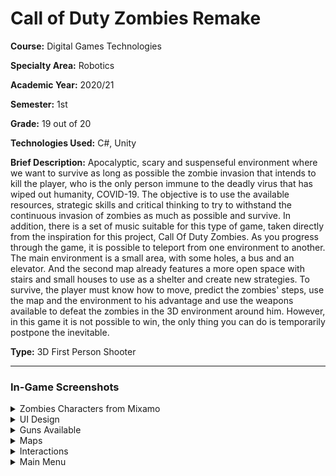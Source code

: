 # Call of Duty Zombies Remake

**Course:** Digital Games Technologies

**Specialty Area:** Robotics

**Academic Year:** 2020/21

**Semester:** 1st

**Grade:** 19 out of 20

**Technologies Used:** C#, Unity

**Brief Description:** Apocalyptic, scary and suspenseful environment where we want to survive as long as possible the zombie invasion that intends to kill the player, who is the only person immune to the deadly virus that has wiped out humanity, COVID-19. The objective is to use the available resources, strategic skills and critical thinking to try to withstand the continuous invasion of zombies as much as possible and survive. In addition, there is a set of music suitable for this type of game, taken directly from the inspiration for this project, Call Of Duty Zombies. As you progress through the game, it is possible to teleport from one environment to another. The main environment is a small area, with some holes, a bus and an elevator. And the second map already features a more open space with stairs and small houses to use as a shelter and create new strategies. To survive, the player must know how to move, predict the zombies' steps, use the map and the environment to his advantage and use the weapons available to defeat the zombies in the 3D environment around him. However, in this game it is not possible to win, the only thing you can do is temporarily postpone the inevitable.

**Type:** 3D First Person Shooter

---

### In-Game Screenshots

<details>
 <summary>Zombies Characters from Mixamo</summary>
 
![Zombies](https://user-images.githubusercontent.com/46992334/192887857-1e01b62f-c2ee-41f9-97ba-9340bfd12805.jpg)
</details>

<details>
 <summary>UI Design</summary>
 
![UiDesign](https://user-images.githubusercontent.com/46992334/192887830-ac634904-23fd-402a-b065-37263b98d7b9.png)
![UiDesign2](https://user-images.githubusercontent.com/46992334/192887841-856d1eeb-72e3-43fd-99d3-a52de0b98e83.png)
![UiDesign3](https://user-images.githubusercontent.com/46992334/192887865-61dbe365-9f71-4224-81ca-afead5d2dd24.jpg)
</details>

<details>
 <summary>Guns Available</summary>
 
![Guns](https://user-images.githubusercontent.com/46992334/192887876-4491bc32-b840-4080-8b7c-41d8fd3c674f.jpg)
</details>

<details>
 <summary>Maps</summary>
 
![Maps](https://user-images.githubusercontent.com/46992334/192887883-2d259b89-795e-44d4-9d2d-e4c14e0bfaee.jpg)
</details>

<details>
 <summary>Interactions</summary>
 
![Interactions](https://user-images.githubusercontent.com/46992334/192887896-d9aa23c0-a960-4095-ada5-62b9a2bdfc3a.jpg)
</details>

<details>
 <summary>Main Menu</summary>
 
![MainMenu](https://user-images.githubusercontent.com/46992334/192887850-61600c68-688f-411c-8dd8-1dd458a15437.png)
</details>
